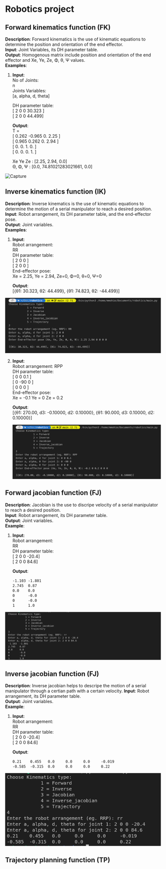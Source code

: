 # Robotics project

## Forward kinematics function (FK)

**Description**: Forward kinematics is the use of kinematic equations to determine the position and orientation of the end effector.  
**Input**: Joint Variables, its DH parameter table.  
**Output**: Homogenous matrix include position and orientation of the end effector and Xe, Ye, Ze, Φ, θ, Ψ values.  
**Examples**:

1. **Input**:  
   No of Joints:<br> n<br>
   Joints Variables:<br> [a, alpha, d, theta]
    
   DH parameter table:  
    [ 2 0 0 30.323 ]  
    [ 2 0 0 44.499]  
   
   **Output**:<br>
   T = <br>
   [ 0.262 -0.965  0.     2.25 ]<br>
   [ 0.965  0.262  0.     2.94 ]<br>
   [ 0.     0.     1.     0.   ]<br>
   [ 0.     0.     0.     1.   ]<br>
   
   Xe Ye Ze : [2.25, 2.94, 0.0]<br>
   Θ, Φ, Ψ :  [0.0, 74.81021283021661, 0.0]

![Capture](https://user-images.githubusercontent.com/47748059/160618691-53d399bb-3284-4498-b7c2-adddc9813fe4.PNG)



## Inverse kinematics function (IK)

**Description**: Inverse kinematics is the use of kinematic equations to determine the motion of a serial manipulator to reach a desired position.  
**Input**: Robot arrangement, its DH parameter table, and the end-effector pose.  
**Output**: Joint variables.  
**Examples**:

1. **Input**:  
   Robot arrangement:  
   RR  
   DH parameter table:  
    [ 2 0 0 ]  
    [ 2 0 0 ]  
   End-effector pose:  
   Xe = 2.25, Ye = 2.94, Ze=0, Φ=0, θ=0, Ψ=0

   **Output**:  
   [{θ1: 30.323, θ2: 44.499}, {θ1: 74.823, θ2: -44.499}]

![RR IK](images/rrIK.png)

2. **Input**:  
   Robot arrangement:
   RPP  
   DH parameter table:  
   [ 0 0 0.1 ]  
   [ 0 -90 0 ]  
   [ 0 0 0 ]  
   End-effector pose:  
   Xe = -0.1 Ye = 0 Ze = 0.2

   **Output**:  
   [{θ1: 270.00, d3: -0.10000, d2: 0.10000}, {θ1: 90.000, d3: 0.10000, d2: 0.10000}]

   ![RR IK](images/rppIK.png)

## Forward jacobian function (FJ)

**Description**: Jacobian is the use to discripe velocity of a serial manipulator to reach a desired position.  
**Input**: Robot arrangement, its DH parameter table.  
**Output**: Joint variables.  
**Example**:

1. **Input**:  
   Robot arrangement:  
   RR  
   DH parameter table:  
    [ 2 0 0 -20.4]  
    [ 2 0 0 84.6]

   **Output**:

   ```
   -1.103 -1.801
   2.745  0.87
   0.0    0.0
   0      -0.0
   0      -0.0
   1      1.0
   ```

![RR JAC](images/jacobian.png)

## Inverse jacobian function (FJ)

**Description**: Inverse jacobian helps to descripe the motion of a serial manipulator through a certian path with a certain velocity.
**Input**: Robot arrangement, its DH parameter table.  
**Output**: Joint variables.  
**Example**:

1. **Input**:  
   Robot arrangement:  
   RR  
   DH parameter table:  
    [ 2 0 0 -20.4]  
    [ 2 0 0 84.6]

   **Output**:

   ```
   0.21    0.455   0.0     0.0     0.0     -0.019
   -0.585  -0.315  0.0     0.0     0.0     0.22
   ```

![RR INV_JAC](images/inverse_jacobian.png)

## Trajectory planning function (TP)

